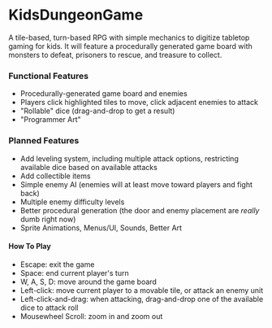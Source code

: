 # KidsDungeonGame
A tile-based, turn-based RPG with simple mechanics to digitize tabletop gaming for kids. It will feature a procedurally generated game board with monsters to defeat, prisoners to rescue, and treasure to collect.

### Functional Features
- Procedurally-generated game board and enemies
- Players click highlighted tiles to move, click adjacent enemies to attack
- "Rollable" dice (drag-and-drop to get a result)
- "Programmer Art"

### Planned Features
- Add leveling system, including multiple attack options, restricting available dice based on available attacks
- Add collectible items
- Simple enemy AI (enemies will at least move toward players and fight back)
- Multiple enemy difficulty levels
- Better procedural generation (the door and enemy placement are _really_ dumb right now)
- Sprite Animations, Menus/UI, Sounds, Better Art

#### How To Play
- Escape: exit the game
- Space: end current player's turn
- W, A, S, D: move around the game board
- Left-click: move current player to a movable tile, or attack an enemy unit
- Left-click-and-drag: when attacking, drag-and-drop one of the available dice to attack roll
- Mousewheel Scroll: zoom in and zoom out
